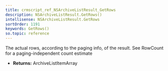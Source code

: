 ```yaml
---
title: crmscript_ref_NSArchiveListResult_GetRows
description: NSArchiveListResult.GetRows()
intellisense: NSArchiveListResult.GetRows
sortOrder: 1191
keywords: GetRows()
so.topic: reference
---
```



The actual rows, according to the paging info, of the result. See RowCount for a paging-independent count estimate



* **Returns:** ArchiveListItemArray


